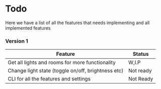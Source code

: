 # Todo

Here we have a list of all the features that needs implementing and all implemented features

### Version 1
| Feature | Status |
| ------- | ------ |
| Get all lights and rooms for more functionality | W,I.P |
| Change light state (toggle on/off, brightness etc) | Not ready | 
| CLI for all the features and settings | Not Ready